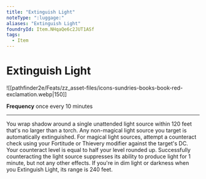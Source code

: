 ```yaml
---
title: "Extinguish Light"
noteType: ":luggage:"
aliases: "Extinguish Light"
foundryId: Item.NHqaQe6c2JUT1ASf
tags:
  - Item
---
```


# Extinguish Light
![[pathfinder2e/Feats/zz_asset-files/icons-sundries-books-book-red-exclamation.webp|150]]

**Frequency** once every 10 minutes

* * *

You wrap shadow around a single unattended light source within 120 feet that's no larger than a torch. Any non-magical light source you target is automatically extinguished. For magical light sources, attempt a counteract check using your Fortitude or Thievery modifier against the target's DC. Your counteract level is equal to half your level rounded up. Successfully counteracting the light source suppresses its ability to produce light for 1 minute, but not any other effects. If you're in dim light or darkness when you Extinguish Light, its range is 240 feet.
